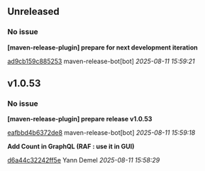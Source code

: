 ## Unreleased
### No issue

**[maven-release-plugin] prepare for next development iteration**


[ad9cb159c885253](https://github.com/openfilz/document-management/commit/ad9cb159c885253) maven-release-bot[bot] *2025-08-11 15:59:21*


## v1.0.53
### No issue

**[maven-release-plugin] prepare release v1.0.53**


[eafbbd4b6372de8](https://github.com/openfilz/document-management/commit/eafbbd4b6372de8) maven-release-bot[bot] *2025-08-11 15:59:18*

**Add Count in GraphQL (RAF : use it in GUI)**


[d6a44c32242ff5e](https://github.com/openfilz/document-management/commit/d6a44c32242ff5e) Yann Demel *2025-08-11 15:58:29*


